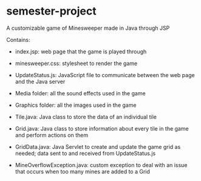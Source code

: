 # semester-project
A customizable game of Minesweeper made in Java through JSP

Contains:
- index.jsp: web page that the game is played through
- minesweeper.css: stylesheet to render the game
- UpdateStatus.js: JavaScript file to communicate between the web page and the Java server
- Media folder: all the sound effects used in the game
- Graphics folder: all the images used in the game

- Tile.java: Java class to store the data of an individual tile
- Grid.java: Java class to store information about every tile in the game and perform actions on them
- GridData.java: Java Servlet to create and update the game grid as needed; data sent to and received from UpdateStatus.js
- MineOverflowException.java: custom exception to deal with an issue that occurs when too many mines are added to a Grid
